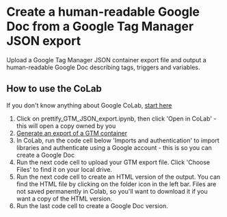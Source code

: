 # Create a human-readable Google Doc from a Google Tag Manager JSON export
Upload a Google Tag Manager JSON container export file and output a human-readable Google Doc describing tags, triggers and variables.

## How to use the CoLab
If you don't know anything about Google CoLab, [start here](https://colab.research.google.com/)

1. Click on prettify_GTM_JSON_export.ipynb, then click 'Open in CoLab' - this will open a copy owned by you
2. [Generate an export of a GTM container](https://support.google.com/tagmanager/answer/6106997?hl=en#:~:text=to%20multiple%20containers.-,Export%20a%20container,-In%20the%20top)
3. In CoLab, run the code cell below 'Imports and authentication' to import libraries and authenticate using a Google account - this is so you can create a Google Doc
4. Run the next code cell to upload your GTM export file. Click 'Choose Files' to find it on your local drive.
5. Run the next code cell to create an HTML version of the output. You can find the HTML file by clicking on the folder icon in the left bar. Files are not saved permanently in Colab, so you'll want to download it if you want a copy of the HTML version.
6. Run the last code cell to create a Google Doc version.
